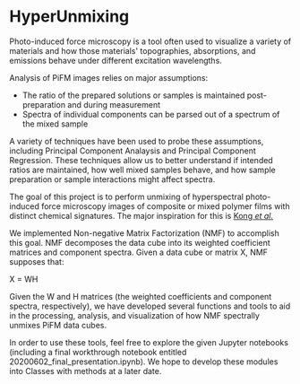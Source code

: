 # HyperUnmixing

Photo-induced force microscopy is a tool often used to visualize a variety of materials and how those materials' topographies, absorptions, and emissions behave under different excitation wavelengths.

Analysis of PiFM images relies on major assumptions:

- The ratio of the prepared solutions or samples is maintained post-preparation and during measurement
- Spectra of individual components can be parsed out of a spectrum of the mixed sample

A variety of techniques have been used to probe these assumptions, including Principal Component Analaysis and Principal Component Regression. These techniques allow us to better understand if intended ratios are maintained, how well mixed samples behave, and how sample preparation or sample interactions might affect spectra.

The goal of this project is to perform unmixing of hyperspectral photo-induced force microscopy images of composite or mixed polymer films with distinct chemical signatures. The major inspiration for this is [Kong *et al.*](https://pubs.acs.org/doi/10.1021/acs.jpclett.8b01003)

We implemented Non-negative Matrix Factorization (NMF) to accomplish this goal. NMF decomposes the data cube into its weighted coefficient matrices and component spectra. Given a data cube or matrix X, NMF supposes that:

X = WH

Given the W and H matrices (the weighted coefficients and component spectra, respectively), we have developed several functions and tools to aid in the processing, analysis, and visualization of how NMF spectrally unmixes PiFM data cubes.

In order to use these tools, feel free to explore the given Jupyter notebooks (including a final workthrough notebook entitled 20200602_final_presentation.ipynb). We hope to develop these modules into Classes with methods at a later date.
